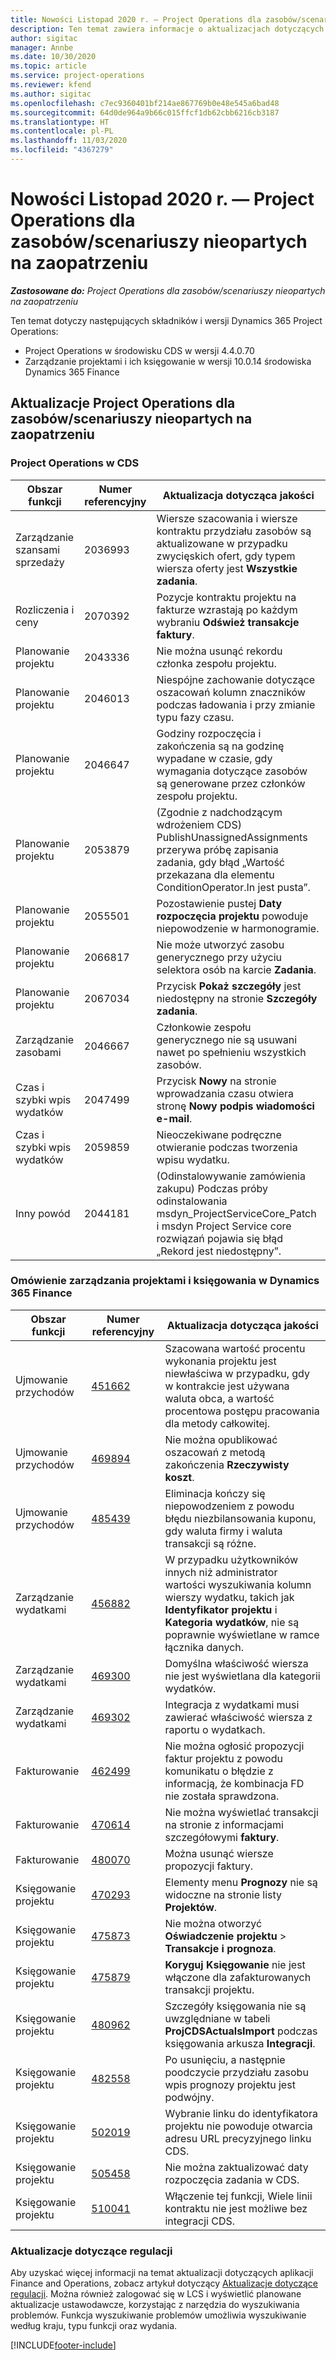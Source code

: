 ```yaml
---
title: Nowości Listopad 2020 r. — Project Operations dla zasobów/scenariuszy nieopartych na zaopatrzeniu
description: Ten temat zawiera informacje o aktualizacjach dotyczących jakości dostępnych w wersji Project Operations z listopada 2020 r. w scenariuszach dotyczących zasobów/braku zapasów.
author: sigitac
manager: Annbe
ms.date: 10/30/2020
ms.topic: article
ms.service: project-operations
ms.reviewer: kfend
ms.author: sigitac
ms.openlocfilehash: c7ec9360401bf214ae867769b0e48e545a6bad48
ms.sourcegitcommit: 64d0de964a9b66c015ffcf1db62cbb6216cb3187
ms.translationtype: HT
ms.contentlocale: pl-PL
ms.lasthandoff: 11/03/2020
ms.locfileid: "4367279"
---
```

# <a name="whats-new-november-2020---project-operations-for-resourcenon-stocked-based-scenarios"></a>Nowości Listopad 2020 r. — Project Operations dla zasobów/scenariuszy nieopartych na zaopatrzeniu

_**Zastosowane do:** Project Operations dla zasobów/scenariuszy nieopartych na zaopatrzeniu_

Ten temat dotyczy następujących składników i wersji Dynamics 365 Project Operations:

- Project Operations w środowisku CDS w wersji 4.4.0.70
- Zarządzanie projektami i ich księgowanie w wersji 10.0.14 środowiska Dynamics 365 Finance

## <a name="updates-to-project-operations-for-resource-non-stocked-based-scenarios"></a>Aktualizacje Project Operations dla zasobów/scenariuszy nieopartych na zaopatrzeniu

### <a name="project-operations-on-cds"></a>Project Operations w CDS

| Obszar funkcji                 | Numer referencyjny | Aktualizacja dotycząca jakości                                                                                                                                                                    |
|------------------------------|------------------|-----------------------------------------------------------------------------------------------------------------------------------------------------------------------------------|
|   Zarządzanie szansami sprzedaży       | 2036993          | Wiersze szacowania i wiersze kontraktu przydziału zasobów są aktualizowane w przypadku zwycięskich ofert, gdy typem wiersza oferty jest **Wszystkie zadania**.                                                 |
| Rozliczenia i ceny          | 2070392          | Pozycje kontraktu projektu na fakturze wzrastają po każdym wybraniu **Odśwież transakcje faktury**.                                                                         |
| Planowanie projektu             | 2043336          | Nie można usunąć rekordu członka   zespołu projektu.                                                                                                                                  |
| Planowanie projektu             | 2046013          | Niespójne zachowanie dotyczące oszacowań kolumn znaczników podczas ładowania i przy zmianie typu fazy czasu.                                                                                   |
| Planowanie projektu             | 2046647          | Godziny rozpoczęcia i zakończenia są na godzinę wypadane w czasie, gdy wymagania dotyczące zasobów są generowane przez członków zespołu projektu.                                                                      |
| Planowanie projektu             | 2053879          | (Zgodnie z nadchodzącym wdrożeniem CDS) PublishUnassignedAssignments przerywa próbę zapisania zadania, gdy błąd „Wartość przekazana dla elementu ConditionOperator.In jest pusta”.                       |
| Planowanie projektu             | 2055501          | Pozostawienie pustej **Daty rozpoczęcia projektu** powoduje niepowodzenie w harmonogramie.                                                                                                      |
| Planowanie projektu             | 2066817          | Nie może utworzyć zasobu generycznego przy użyciu selektora osób na karcie **Zadania**.                                                                                                   |
| Planowanie projektu             | 2067034          | Przycisk **Pokaż szczegóły** jest niedostępny na stronie **Szczegóły zadania**.                                                                                                       |
| Zarządzanie zasobami          | 2046667          | Członkowie zespołu generycznego nie są usuwani nawet po spełnieniu wszystkich zasobów.                                                                                                    |
| Czas i szybki wpis wydatków | 2047499          | Przycisk **Nowy** na stronie wprowadzania czasu otwiera stronę **Nowy podpis wiadomości e-mail**.                                                                                               |
| Czas i szybki wpis wydatków | 2059859          | Nieoczekiwane podręczne otwieranie podczas tworzenia wpisu wydatku.                                                                                                                         |
| Inny powód                        | 2044181          | (Odinstalowywanie zamówienia zakupu) Podczas próby odinstalowania msdyn_ProjectServiceCore_Patch i msdyn Project Service core rozwiązań pojawia się błąd „Rekord jest niedostępny”.  |

### <a name="project-management-and-accounting-in-dynamics-365-finance"></a>Omówienie zarządzania projektami i księgowania w Dynamics 365 Finance

| Obszar funkcji        | Numer referencyjny | Aktualizacja dotycząca jakości                                                                                                                                                            |
|---------------------|------------------|---------------------------------------------------------------------------------------------------------------------------------------------------------------------------|
| Ujmowanie przychodów | [451662](https://fix.lcs.dynamics.com/Issue/Details/?bugId=451662)           | Szacowana wartość procentu wykonania projektu jest niewłaściwa w przypadku, gdy w kontrakcie jest używana waluta obca, a wartość procentowa postępu pracowania dla metody całkowitej.                     |
| Ujmowanie przychodów | [469894](https://fix.lcs.dynamics.com/Issue/Details/?bugId=469894)           | Nie można opublikować oszacowań z metodą zakończenia **Rzeczywisty koszt**.                                                                                                    |
| Ujmowanie przychodów | [485439](https://fix.lcs.dynamics.com/Issue/Details/?bugId=485439)           | Eliminacja kończy się niepowodzeniem z powodu błędu niezbilansowania kuponu, gdy waluta firmy i waluta transakcji są różne.                                              |
| Zarządzanie wydatkami  | [456882](https://fix.lcs.dynamics.com/Issue/Details/?bugId=456822)           | W przypadku użytkowników innych niż administrator wartości wyszukiwania kolumn wierszy wydatku, takich jak **Identyfikator projektu** i **Kategoria wydatków**, nie są poprawnie wyświetlane w ramce łącznika danych. |
| Zarządzanie wydatkami  | [469300](https://fix.lcs.dynamics.com/Issue/Details/?bugId=469300)           | Domyślna właściwość wiersza nie jest wyświetlana dla kategorii wydatków.                                                                                                         |
| Zarządzanie wydatkami  | [469302](https://fix.lcs.dynamics.com/Issue/Details/?bugId=469302)           | Integracja z wydatkami musi zawierać właściwość wiersza z raportu o wydatkach.                                                                                             |
| Fakturowanie           | [462499](https://fix.lcs.dynamics.com/Issue/Details/?bugId=462499)           | Nie można ogłosić propozycji faktur projektu z powodu komunikatu o błędzie z informacją, że kombinacja FD nie została sprawdzona.                                                    |
| Fakturowanie           | [470614](https://fix.lcs.dynamics.com/Issue/Details/?bugId=470614)           | Nie można wyświetlać transakcji na stronie z informacjami szczegółowymi **faktury**.                                                                                                              |
| Fakturowanie           | [480070](https://fix.lcs.dynamics.com/Issue/Details/?bugId=480070)           | Można usunąć wiersze propozycji faktury.                                                                                                                                  |
| Księgowanie projektu  | [470293](https://fix.lcs.dynamics.com/Issue/Details/?bugId=470293)           | Elementy menu **Prognozy** nie są widoczne na stronie listy **Projektów**.                                                                                                   |
| Księgowanie projektu  | [475873](https://fix.lcs.dynamics.com/Issue/Details/?bugId=475873)           | Nie można otworzyć **Oświadczenie projektu**   > **Transakcje i prognoza**.                                                                                                       |
| Księgowanie projektu  | [475879](https://fix.lcs.dynamics.com/Issue/Details/?bugId=475879)           | **Koryguj Księgowanie** nie jest włączone dla zafakturowanych transakcji projektu.                                                                                                  |
| Księgowanie projektu  | [480962](https://fix.lcs.dynamics.com/Issue/Details/?bugId=480962)           | Szczegóły księgowania nie są uwzględniane w tabeli **ProjCDSActualsImport** podczas księgowania arkusza **Integracji**.                                                  |
| Księgowanie projektu  | [482558](https://fix.lcs.dynamics.com/Issue/Details/?bugId=482558)           | Po usunięciu, a następnie poodczycie przydziału zasobu wpis prognozy projektu jest podwójny.                                                                            |
| Księgowanie projektu  | [502019](https://fix.lcs.dynamics.com/Issue/Details/?bugId=502019)           | Wybranie linku do identyfikatora projektu nie powoduje otwarcia adresu URL precyzyjnego linku CDS.                                                                                                         |
| Księgowanie projektu  | [505458](https://fix.lcs.dynamics.com/Issue/Details/?bugId=505458)           | Nie można zaktualizować daty rozpoczęcia zadania w CDS.                                                                                                                           |
| Księgowanie projektu  | [510041](https://fix.lcs.dynamics.com/Issue/Details/?bugId=510041)           | Włączenie tej funkcji, Wiele linii kontraktu nie jest możliwe bez integracji CDS.                                                                                   |

### <a name="regulatory-updates"></a>Aktualizacje dotyczące regulacji
Aby uzyskać więcej informacji na temat aktualizacji dotyczących aplikacji Finance and Operations, zobacz artykuł dotyczący [Aktualizacje dotyczące regulacji](https://docs.microsoft.com/dynamics365/finance/localizations/regulatory-updates). Można również zalogować się w LCS i wyświetlić planowane aktualizacje ustawodawcze, korzystając z narzędzia do wyszukiwania problemów. Funkcja wyszukiwanie problemów umożliwia wyszukiwanie według kraju, typu funkcji oraz wydania.


[!INCLUDE[footer-include](../includes/footer-banner.md)]
